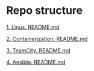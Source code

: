# Repo structure

[1. Linux. README.md ](./1.Linux/scripts/README.md)

[2. Containerization. README.md ](./1.Linux/scripts/README.md)

[3. TeamCity. README.md ](./1.Linux/scripts/README.md)

[4. Ansible. README.md ](./1.Linux/scripts/README.md)
